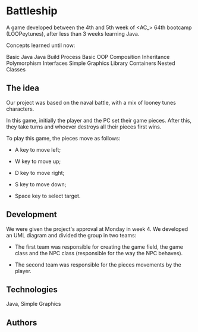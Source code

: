# Battleship

A game developed between the 4th and 5th week of <AC_> 64th bootcamp (LOOPeytunes), after less than 3 weeks learning Java. 

Concepts learned until now:

Basic Java
Java Build Process
Basic OOP
Composition
Inheritance
Polymorphism
Interfaces
Simple Graphics Library
Containers
Nested Classes


## The idea

Our project was based on the naval battle, with a mix of looney tunes characters. 

In this game, initially the player and the PC set their game pieces. After this, they take turns and whoever destroys all their pieces first wins.

To play this game, the pieces move as follows:

 * A key to move left;

 * W key to move up;

 * D key to move right;

 * S key to move down;

 * Space key to select target.


## Development

We were given the project's approval at Monday in week 4. We developed an UML diagram and divided the group in two teams:

 * The first team was responsible for creating the game field, the game class and the NPC class (responsible for the way the NPC behaves).

 * The second team was responsible for the pieces movements by the player.


## Technologies

Java, Simple Graphics


## Authors
